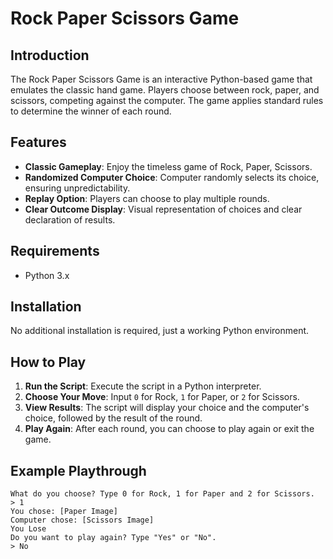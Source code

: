 # Rock Paper Scissors Game

## Introduction
The Rock Paper Scissors Game is an interactive Python-based game that emulates the classic hand game. Players choose between rock, paper, and scissors, competing against the computer. The game applies standard rules to determine the winner of each round.

## Features
- **Classic Gameplay**: Enjoy the timeless game of Rock, Paper, Scissors.
- **Randomized Computer Choice**: Computer randomly selects its choice, ensuring unpredictability.
- **Replay Option**: Players can choose to play multiple rounds.
- **Clear Outcome Display**: Visual representation of choices and clear declaration of results.

## Requirements
- Python 3.x

## Installation
No additional installation is required, just a working Python environment.

## How to Play
1. **Run the Script**: Execute the script in a Python interpreter.
2. **Choose Your Move**: Input `0` for Rock, `1` for Paper, or `2` for Scissors.
3. **View Results**: The script will display your choice and the computer's choice, followed by the result of the round.
4. **Play Again**: After each round, you can choose to play again or exit the game.

## Example Playthrough
```
What do you choose? Type 0 for Rock, 1 for Paper and 2 for Scissors.
> 1
You chose: [Paper Image]
Computer chose: [Scissors Image]
You Lose
Do you want to play again? Type "Yes" or "No".
> No
```
